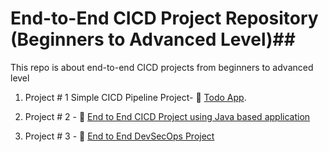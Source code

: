 
# End-to-End CICD Project Repository (Beginners to Advanced Level)##

This repo is about end-to-end CICD projects from beginners to advanced level

1. Project # 1 Simple CICD Pipeline Project- 💾 [Todo App](https://github.com/waseemuddin/simple-cicd-project01).

2. Project # 2 - 💾 [End to End CICD Project using Java based application](https://github.com/waseemuddin/CICD_Projects/blob/main/java-maven-sonar-argocd-helm-k8s/spring-boot-app/README.md)

2. Project # 3 - 💾 [End to End DevSecOps Project ](https://github.com/waseemuddin/DevSecOps-Project/blob/devops/README.md)

